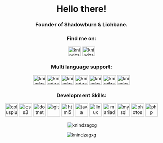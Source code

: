 <h1 align="center">Hello there!</h1>
<h3 align="center">Founder of Shadowburn & Lichbane.</h3>

<h3 align="center">Find me on:</h3>
<p align="center"><a href="https://twitter.com/knindzagxg" target="blank"><img align="center" src="https://cdn.jsdelivr.net/npm/simple-icons@3.0.1/icons/twitter.svg" alt="knindzagxg" height="30" width="40" /></a>
<a href="https://www.youtube.com/c/knindzagxg" target="blank"><img align="center" src="https://cdn.jsdelivr.net/npm/simple-icons@3.0.1/icons/youtube.svg" alt="knindzagxg" height="30" width="40" /></a></p>

<h3 align="center">Multi language support:</h3>
<p align="center"><a href="#" target="blank"><img align="center" src="https://www.flaticon.com/svg/static/icons/svg/202/202951.svg" alt="knindzagxg" height="30" width="40" /></a>
<a href="#" target="blank"><img align="center" src="https://www.flaticon.com/svg/static/icons/svg/203/203068.svg" alt="knindzagxg" height="30" width="40" /></a>
<a href="#" target="blank"><img align="center" src="https://www.flaticon.com/svg/static/icons/svg/202/202969.svg" alt="knindzagxg" height="30" width="40" /></a>
<a href="#" target="blank"><img align="center" src="https://www.flaticon.com/svg/static/icons/svg/203/203099.svg" alt="knindzagxg" height="30" width="40" /></a>
<a href="#" target="blank"><img align="center" src="https://www.flaticon.com/svg/static/icons/svg/202/202990.svg" alt="knindzagxg" height="30" width="40" /></a>
<a href="#" target="blank"><img align="center" src="https://www.flaticon.com/svg/static/icons/svg/202/202878.svg" alt="knindzagxg" height="30" width="40" /></a>
<a href="#" target="blank"><img align="center" src="https://www.flaticon.com/svg/static/icons/svg/202/202871.svg" alt="knindzagxg" height="30" width="40" /></a>
</p>

<h3 align="center">Development Skills:</h3>
<p align="center"> <a href="https://www.w3schools.com/cpp/" target="_blank"> <img src="https://devicons.github.io/devicon/devicon.git/icons/cplusplus/cplusplus-original.svg" alt="cplusplus" width="40" height="40"/> </a> <a href="https://www.w3schools.com/css/" target="_blank"> <img src="https://devicons.github.io/devicon/devicon.git/icons/css3/css3-original-wordmark.svg" alt="css3" width="40" height="40"/> </a> <a href="https://dotnet.microsoft.com/" target="_blank"> <img src="https://devicons.github.io/devicon/devicon.git/icons/dot-net/dot-net-original-wordmark.svg" alt="dotnet" width="40" height="40"/> </a> <a href="https://git-scm.com/" target="_blank"> <img src="https://www.vectorlogo.zone/logos/git-scm/git-scm-icon.svg" alt="git" width="40" height="40"/> </a> <a href="https://www.w3.org/html/" target="_blank"> <img src="https://devicons.github.io/devicon/devicon.git/icons/html5/html5-original-wordmark.svg" alt="html5" width="40" height="40"/> </a> <a href="https://www.java.com" target="_blank"> <img src="https://devicons.github.io/devicon/devicon.git/icons/java/java-original-wordmark.svg" alt="java" width="40" height="40"/> </a> <a href="https://www.linux.org/" target="_blank"> <img src="https://devicons.github.io/devicon/devicon.git/icons/linux/linux-original.svg" alt="linux" width="40" height="40"/> </a> <a href="https://mariadb.org/" target="_blank"> <img src="https://www.vectorlogo.zone/logos/mariadb/mariadb-icon.svg" alt="mariadb" width="40" height="40"/> </a> <a href="https://www.mysql.com/" target="_blank"> <img src="https://devicons.github.io/devicon/devicon.git/icons/mysql/mysql-original-wordmark.svg" alt="mysql" width="40" height="40"/> </a> <a href="https://www.photoshop.com/en" target="_blank"> <img src="https://devicons.github.io/devicon/devicon.git/icons/photoshop/photoshop-plain.svg" alt="photoshop" width="40" height="40"/> </a> <a href="https://www.php.net" target="_blank"> <img src="https://devicons.github.io/devicon/devicon.git/icons/php/php-original.svg" alt="php" width="40" height="40"/> </a> </p>

<p align="center">&nbsp;<img align="center" src="https://github-readme-stats.vercel.app/api?username=knindzagxg&show_icons=true" alt="knindzagxg" /></p>
<p align="center"> <img src="https://komarev.com/ghpvc/?username=knindzagxg" alt="knindzagxg" /> </p>
